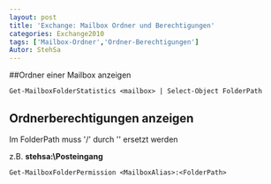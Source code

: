 ```yaml
---
layout: post
title: 'Exchange: Mailbox Ordner und Berechtigungen'
categories: Exchange2010
tags: ['Mailbox-Ordner','Ordner-Berechtigungen']
Autor: StehSa
---
```


##Ordner einer Mailbox anzeigen

    Get-MailboxFolderStatistics <mailbox> | Select-Object FolderPath

## Ordnerberechtigungen anzeigen
Im FolderPath muss '/' durch '\' ersetzt werden

z.B. **stehsa:\Posteingang**
    
    Get-MailboxFolderPermission <MailboxAlias>:<FolderPath> 
